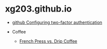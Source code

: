 # xg203.github.io


- [github Configuring two-factor authentication](https://docs.github.com/en/free-pro-team@latest/github/authenticating-to-github/configuring-two-factor-authentication)

- Coffee 

  - [French Press vs. Drip Coffee](https://www.roastycoffee.com/french-press-vs-drip/)
